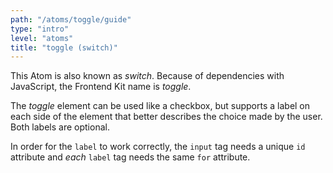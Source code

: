 ```yaml
---
path: "/atoms/toggle/guide"
type: "intro"
level: "atoms"
title: "toggle (switch)"
---
```


This Atom is also known as _switch_. Because of dependencies with JavaScript, the Frontend Kit name is _toggle_.

The _toggle_ element can be used like a checkbox, but supports a label on each side of the element that better describes the choice made by the user. Both labels are optional.

<div class="frontend-kit__notification a-notification -warning"><i class="a-icon ui-ic-alert-warning"></i><div class="a-notification__content">
    In order for the <code>label</code> to work correctly, the <code>input</code> tag needs a unique <code>id</code> attribute and <em>each</em> <code>label</code> tag needs the same <code>for</code> attribute.
</div></div>
